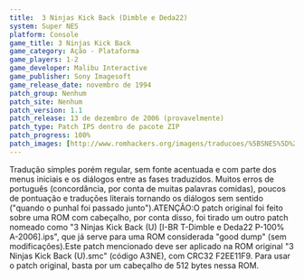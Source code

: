 ```yaml
---
title:  3 Ninjas Kick Back (Dimble e Deda22)
system: Super NES
platform: Console
game_title: 3 Ninjas Kick Back
game_category: Ação - Plataforma
game_players: 1-2
game_developer: Malibu Interactive
game_publisher: Sony Imagesoft
game_release_date: novembro de 1994
patch_group: Nenhum
patch_site: Nenhum
patch_version: 1.1
patch_release: 13 de dezembro de 2006 (provavelmente)
patch_type: Patch IPS dentro de pacote ZIP
patch_progress: 100%
patch_images: [http://www.romhackers.org/imagens/traducoes/%5BSNES%5D%203%20Ninjas%20Kick%20Back%20-%20Dimble%20e%20Deda22%20-%201.png,http://www.romhackers.org/imagens/traducoes/%5BSNES%5D%203%20Ninjas%20Kick%20Back%20-%20Dimble%20e%20Deda22%20-%202.png,http://www.romhackers.org/imagens/traducoes/%5BSNES%5D%203%20Ninjas%20Kick%20Back%20-%20Dimble%20e%20Deda22%20-%203.png]
---
```

Tradução simples porém regular, sem fonte acentuada e com parte dos menus iniciais e os diálogos entre as fases traduzidos. Muitos erros de português (concordância, por conta de muitas palavras comidas), poucos de pontuação e traduções literais tornando os diálogos sem sentido ("quando o punhal foi passado junto").ATENÇÃO:O patch original foi feito sobre uma ROM com cabeçalho, por conta disso, foi tirado um outro patch nomeado como "3 Ninjas Kick Back (U) [I-BR T-Dimble e Deda22 P-100% A-2006].ips", que já serve para uma ROM considerada "good dump" (sem modificações).Este patch mencionado deve ser aplicado na ROM original "3 Ninjas Kick Back (U).smc" (código A3NE), com CRC32 F2EE11F9. Para usar o patch original, basta por um cabeçalho de 512 bytes nessa ROM.